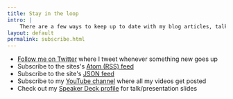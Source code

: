 ```yaml
---
title: Stay in the loop
intro: |
    There are a few ways to keep up to date with my blog articles, talks and videos:
layout: default
permalink: subscribe.html
---
```


- [Follow me on Twitter](https://twitter.com/tempertemper) where I tweet whenever something new goes up
- Subscribe to the sites's [Atom (RSS) feed](/feeds/main.xml)
- Subscribe to the site's [JSON feed](/feeds/main.json)
- Subscribe to my [YouTube channel](https://www.youtube.com/tempertemper) where all my videos get posted
- Check out my [Speaker Deck profile](https://speakerdeck.com/tempertemper) for talk/presentation slides
